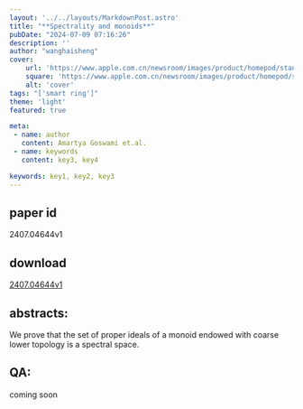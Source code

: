 ```yaml
---
layout: '../../layouts/MarkdownPost.astro'
title: "**Spectrality and monoids**"
pubDate: "2024-07-09 07:16:26"
description: ''
author: "wanghaisheng"
cover:
    url: 'https://www.apple.com.cn/newsroom/images/product/homepod/standard/Apple-HomePod-hero-230118_big.jpg.large_2x.jpg'
    square: 'https://www.apple.com.cn/newsroom/images/product/homepod/standard/Apple-HomePod-hero-230118_big.jpg.large_2x.jpg'
    alt: 'cover'
tags: "['smart ring']" 
theme: 'light'
featured: true

meta:
 - name: author
   content: Amartya Goswami et.al.
 - name: keywords
   content: key3, key4

keywords: key1, key2, key3
---
```


## paper id
2407.04644v1
## download
[2407.04644v1](http://arxiv.org/abs/2407.04644v1)
## abstracts:
We prove that the set of proper ideals of a monoid endowed with coarse lower topology is a spectral space.
## QA:
coming soon
